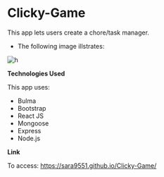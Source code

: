 # Clicky-Game

This app lets users create a chore/task manager.


* The following image illstrates:


![h](screenshot.png)


**Technologies Used**

This app uses:

* Bulma
* Bootstrap
* React JS
* Mongoose
* Express
* Node.js


**Link**

To access: https://sara9551.github.io/Clicky-Game/
